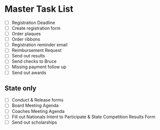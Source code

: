 # Master Task List

- [ ] Registration Deadline
- [ ] Create registration form
- [ ] Order plaques
- [ ] Order ribbons
- [ ] Registration reminder email
- [ ] Reimbursement Request
- [ ] Send out results
- [ ] Send checks to Bruce
- [ ] Missing payment follow up
- [ ] Send out awards

## State only

- [ ] Conduct & Release forms
- [ ] Board Meeting Agenda
- [ ] Coaches Meeting Agenda
- [ ] Fill out Nationals Intent to Participate & State Competition Results Form
- [ ] Send out scholarships
